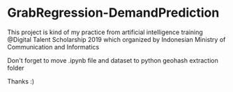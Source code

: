# GrabRegression-DemandPrediction
This project is kind of my practice from artificial intelligence training @Digital Talent Scholarship 2019 which organized by Indonesian Ministry of Communication and Informatics <br>

Don't forget to move .ipynb file and dataset to python geohash extraction folder <br>

Thanks :)
